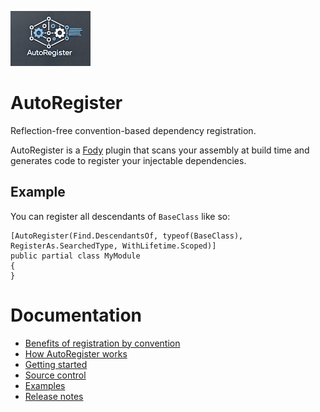 ![](./Images/logo-small.png)
# AutoRegister
Reflection-free convention-based dependency registration.

AutoRegister is a [Fody](https://github.com/Fody/Fody) plugin that scans your assembly at build time and
generates code to register your injectable dependencies.

## Example
You can register all descendants of `BaseClass` like so:
```x#
[AutoRegister(Find.DescendantsOf, typeof(BaseClass), RegisterAs.SearchedType, WithLifetime.Scoped)]
public partial class MyModule
{
}
```

# Documentation
* [Benefits of registration by convention](./Docs/benefits-of-registration-by-convention.md)
* [How AutoRegister works](./Docs/how-autoregister-works.md)
* [Getting started](./Docs/getting-started.md)
* [Source control](./Docs/source-control.md)
* [Examples](./Docs/examples.md)
* [Release notes](./Docs/releases.md)
